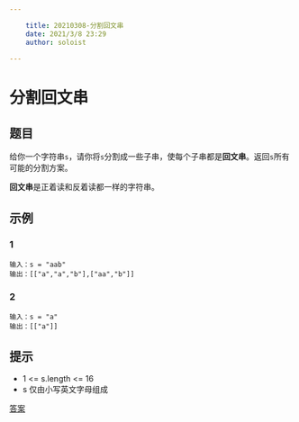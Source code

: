 ```yaml
---

    title: 20210308-分割回文串
    date: 2021/3/8 23:29
    author: soloist

---
```


# 分割回文串

## 题目

给你一个字符串`s`，请你将`s`分割成一些子串，使每个子串都是**回文串**。返回`s`所有可能的分割方案。

**回文串**是正着读和反着读都一样的字符串。

## 示例

### 1

```
输入：s = "aab"
输出：[["a","a","b"],["aa","b"]]
```

### 2

```
输入：s = "a"
输出：[["a"]]
```

## 提示

* 1 <= s.length <= 16
* s 仅由小写英文字母组成

[答案](https://github.com/aSoloist/java-algorithm/blob/master/code/2021/03/08/Main.java)
